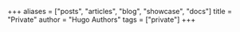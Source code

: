 +++
aliases = ["posts", "articles", "blog", "showcase", "docs"]
title = "Private"
author = "Hugo Authors"
tags = ["private"]
+++
